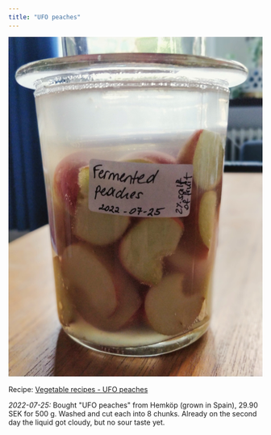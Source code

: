 ```yaml
---
title: "UFO peaches"
---
```


![](projects/attachments/Fermented%20peaches.jpg)

Recipe: [Vegetable recipes - UFO peaches](projects/fermentation/Vegetable%20recipes.md#UFO%20peaches)

_2022-07-25:_
Bought "UFO peaches" from Hemköp (grown in Spain), 29.90 SEK for 500 g. Washed and cut each into 8 chunks. 
Already on the second day the liquid got cloudy, but no sour taste yet.
